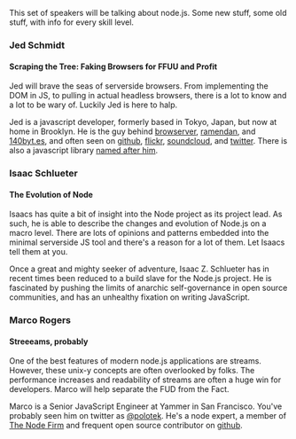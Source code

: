 This set of speakers will be talking about node.js. Some new stuff, some old stuff, with info
for every skill level.

### Jed Schmidt
#### Scraping the Tree: Faking Browsers for FFUU and Profit

Jed will brave the seas of serverside browsers. From implementing the DOM
in JS, to pulling in actual headless browsers, there is a lot to know
and a lot to be wary of. Luckily Jed is here to halp.

Jed is a javascript developer, formerly based in Tokyo, Japan, but now at home in Brooklyn. He is
the guy behind [browserver](http://browserver.org/), [ramendan](http://2011.ramendan.com/), and
[140byt.es](http://www.140byt.es/), and often seen on [github](https://github.com/jed),
[flickr](http://www.flickr.com/photos/tr4nslator), [soundcloud](https://soundcloud.com/jedschmidt),
and [twitter](https://twitter.com/jedschmidt). There is also a javascript library
[named after him](http://jedtoolkit.org/).

### Isaac Schlueter
#### The Evolution of Node

Isaacs has quite a bit of insight into the Node project as its project lead. As such, he is able to
describe the changes and evolution of Node.js on a macro level. There are lots of opinions and patterns
embedded into the minimal serverside JS tool and there's a reason for a lot of them. Let Isaacs tell them
at you.

Once a great and mighty seeker of adventure, Isaac Z. Schlueter has in recent times been reduced to a build
slave for the Node.js project. He is fascinated by pushing the limits of anarchic self-governance in open
source communities, and has an unhealthy fixation on writing JavaScript.

### Marco Rogers
#### Streeeams, probably

One of the best features of modern node.js applications are streams. However, these unix-y concepts
are often overlooked by folks. The performance increases and readability of streams are often a huge
win for developers. Marco will help separate the FUD from the Fact.

Marco is a Senior JavaScript Engineer at Yammer in San Francisco. You've probably seen him on twitter
as [@polotek](https://twitter.com/polotek). He's a node expert, a member of
[The Node Firm](http://thenodefirm.com/) and frequent open source contributor on [github](https://github.com/polotek).
